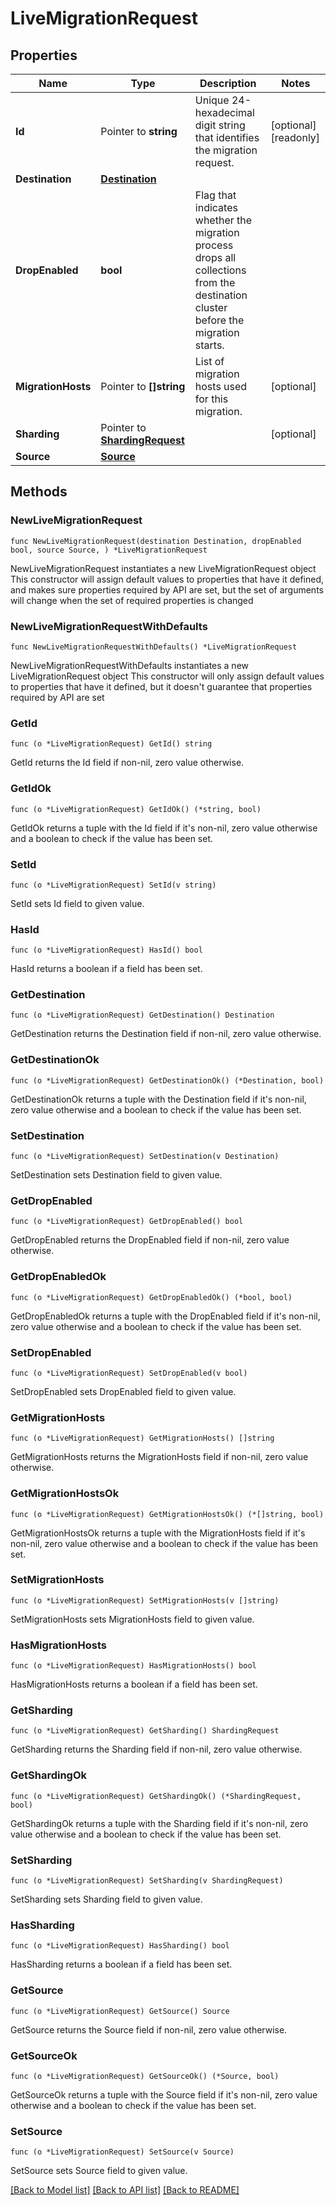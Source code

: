 # LiveMigrationRequest

## Properties

Name | Type | Description | Notes
------------ | ------------- | ------------- | -------------
**Id** | Pointer to **string** | Unique 24-hexadecimal digit string that identifies the migration request. | [optional] [readonly] 
**Destination** | [**Destination**](Destination.md) |  | 
**DropEnabled** | **bool** | Flag that indicates whether the migration process drops all collections from the destination cluster before the migration starts. | 
**MigrationHosts** | Pointer to **[]string** | List of migration hosts used for this migration. | [optional] 
**Sharding** | Pointer to [**ShardingRequest**](ShardingRequest.md) |  | [optional] 
**Source** | [**Source**](Source.md) |  | 

## Methods

### NewLiveMigrationRequest

`func NewLiveMigrationRequest(destination Destination, dropEnabled bool, source Source, ) *LiveMigrationRequest`

NewLiveMigrationRequest instantiates a new LiveMigrationRequest object
This constructor will assign default values to properties that have it defined,
and makes sure properties required by API are set, but the set of arguments
will change when the set of required properties is changed

### NewLiveMigrationRequestWithDefaults

`func NewLiveMigrationRequestWithDefaults() *LiveMigrationRequest`

NewLiveMigrationRequestWithDefaults instantiates a new LiveMigrationRequest object
This constructor will only assign default values to properties that have it defined,
but it doesn't guarantee that properties required by API are set

### GetId

`func (o *LiveMigrationRequest) GetId() string`

GetId returns the Id field if non-nil, zero value otherwise.

### GetIdOk

`func (o *LiveMigrationRequest) GetIdOk() (*string, bool)`

GetIdOk returns a tuple with the Id field if it's non-nil, zero value otherwise
and a boolean to check if the value has been set.

### SetId

`func (o *LiveMigrationRequest) SetId(v string)`

SetId sets Id field to given value.

### HasId

`func (o *LiveMigrationRequest) HasId() bool`

HasId returns a boolean if a field has been set.
### GetDestination

`func (o *LiveMigrationRequest) GetDestination() Destination`

GetDestination returns the Destination field if non-nil, zero value otherwise.

### GetDestinationOk

`func (o *LiveMigrationRequest) GetDestinationOk() (*Destination, bool)`

GetDestinationOk returns a tuple with the Destination field if it's non-nil, zero value otherwise
and a boolean to check if the value has been set.

### SetDestination

`func (o *LiveMigrationRequest) SetDestination(v Destination)`

SetDestination sets Destination field to given value.

### GetDropEnabled

`func (o *LiveMigrationRequest) GetDropEnabled() bool`

GetDropEnabled returns the DropEnabled field if non-nil, zero value otherwise.

### GetDropEnabledOk

`func (o *LiveMigrationRequest) GetDropEnabledOk() (*bool, bool)`

GetDropEnabledOk returns a tuple with the DropEnabled field if it's non-nil, zero value otherwise
and a boolean to check if the value has been set.

### SetDropEnabled

`func (o *LiveMigrationRequest) SetDropEnabled(v bool)`

SetDropEnabled sets DropEnabled field to given value.

### GetMigrationHosts

`func (o *LiveMigrationRequest) GetMigrationHosts() []string`

GetMigrationHosts returns the MigrationHosts field if non-nil, zero value otherwise.

### GetMigrationHostsOk

`func (o *LiveMigrationRequest) GetMigrationHostsOk() (*[]string, bool)`

GetMigrationHostsOk returns a tuple with the MigrationHosts field if it's non-nil, zero value otherwise
and a boolean to check if the value has been set.

### SetMigrationHosts

`func (o *LiveMigrationRequest) SetMigrationHosts(v []string)`

SetMigrationHosts sets MigrationHosts field to given value.

### HasMigrationHosts

`func (o *LiveMigrationRequest) HasMigrationHosts() bool`

HasMigrationHosts returns a boolean if a field has been set.
### GetSharding

`func (o *LiveMigrationRequest) GetSharding() ShardingRequest`

GetSharding returns the Sharding field if non-nil, zero value otherwise.

### GetShardingOk

`func (o *LiveMigrationRequest) GetShardingOk() (*ShardingRequest, bool)`

GetShardingOk returns a tuple with the Sharding field if it's non-nil, zero value otherwise
and a boolean to check if the value has been set.

### SetSharding

`func (o *LiveMigrationRequest) SetSharding(v ShardingRequest)`

SetSharding sets Sharding field to given value.

### HasSharding

`func (o *LiveMigrationRequest) HasSharding() bool`

HasSharding returns a boolean if a field has been set.
### GetSource

`func (o *LiveMigrationRequest) GetSource() Source`

GetSource returns the Source field if non-nil, zero value otherwise.

### GetSourceOk

`func (o *LiveMigrationRequest) GetSourceOk() (*Source, bool)`

GetSourceOk returns a tuple with the Source field if it's non-nil, zero value otherwise
and a boolean to check if the value has been set.

### SetSource

`func (o *LiveMigrationRequest) SetSource(v Source)`

SetSource sets Source field to given value.


[[Back to Model list]](../README.md#documentation-for-models) [[Back to API list]](../README.md#documentation-for-api-endpoints) [[Back to README]](../README.md)


